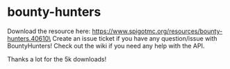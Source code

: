 # bounty-hunters
Download the resource here: https://www.spigotmc.org/resources/bounty-hunters.40610\
Create an issue ticket if you have any question/issue with BountyHunters!
Check out the wiki if you need any help with the API.

Thanks a lot for the 5k downloads!
